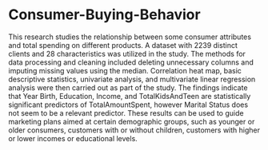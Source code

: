 # Consumer-Buying-Behavior
This research studies the relationship between some consumer attributes and total spending on different products. A dataset with 2239 distinct clients and 28 characteristics was utilized in the study. The methods for data processing and cleaning included deleting unnecessary columns and imputing missing values using the median. Correlation heat map, basic descriptive statistics, univariate analysis, and multivariate linear regression analysis were then carried out as part of the study. The findings indicate that Year Birth, Education, Income, and TotalKidsAndTeen are statistically significant predictors of TotalAmountSpent, however Marital Status does not seem to be a relevant predictor. These results can be used to guide marketing plans aimed at certain demographic groups, such as younger or older consumers, customers with or without children, customers with higher or lower incomes or educational levels.
